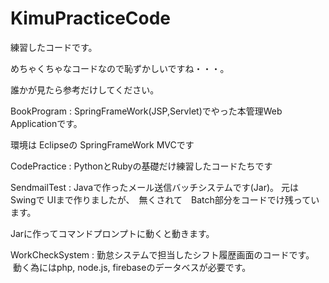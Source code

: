 # KimuPracticeCode

  練習したコードです。
  
  めちゃくちゃなコードなので恥ずかしいですね・・・。
  
  誰かが見たら参考だけしてください。

  BookProgram : SpringFrameWork(JSP,Servlet)でやった本管理Web Applicationです。
  
  環境は Eclipseの SpringFrameWork MVCです
  
  CodePractice : PythonとRubyの基礎だけ練習したコードたちです
  
  SendmailTest : Javaで作ったメール送信バッチシステムです(Jar)。 元は Swingで UIまで作りましたが、　無くされて　Batch部分をコードでけ残っています。
  
 Jarに作ってコマンドプロンプトに動くと動きます。
                  
  WorkCheckSystem : 勤怠システムで担当したシフト履歴画面のコードです。
  
  動く為にはphp, node.js, firebaseのデータベスが必要です。
